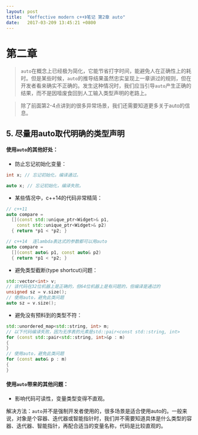 ```yaml
---
layout: post
title:  "《effective modern c++》笔记 第2章 auto"
date:   2017-03-209 13:45:21 +0800
---
```


# 第二章

> `auto`在概念上已经极为简化，它能节省打字时间，能避免人在正确性上的耗时。但是某些时候，`auto`的推导结果虽然忠实呈现上一章讲过的规则，但在开发者看来确实不正确的。发生这种情况时，我们应当引导`auto`产生正确的结果，而不是因噎废食回到人工输入类型声明的老路上。

> 除了前面第2-4点讲到的很多异常场景，我们还需要知道更多关于auto的信息。

## 5. 尽量用auto取代明确的类型声明

####  使用`auto`的其他好处：

* 防止忘记初始化变量：

```c++
int x; // 忘记初始化，编译通过。

auto x; // 忘记初始化，编译失败。
```

* 某些情况中，c++14的代码非常精简：

```c++
// c++11
auto compare = 
  [](const std::unique_ptr<Widget>& p1,
    const std::unique_ptr<Widget>& p2)
  { return *p1 < *p2; }

// c++14  连lambda表达式的参数都可以用auto
auto compare = 
  [](const auto& p1, const auto& p2)
  { return *p1 < *p2; }
```

* 避免类型截断(type shortcut)问题：

```c++
std::vector<int> v;
// 该代码在32位机器上是正确的，但64位机器上是有问题的，但编译是通过的
unsigned sz = v.size();
// 使用auto，避免此类问题
auto sz = v.size();
```

* 避免没有预料到的类型不符：

```c++
std::unordered_map<std::string, int> m;
// 以下代码编译失败，因为无序表的元素是std::pair<const std::string, int>
for (const std::pair<std::string, int>&p : m)
{
}
// 使用auto，避免此类问题
for (const auto& p : m)
{
}
```

#### 使用`auto`带来的其他问题：

* 影响代码可读性，变量类型变得不直观。

解决方法：`auto`并不是强制开发者使用的，很多场景是适合使用auto的。一般来说，对象是个容器、迭代器或智能指针时，我们并不需要知道具体是什么类型的容器、迭代器、智能指针，再配合适当的变量名称，代码是比较直观的。